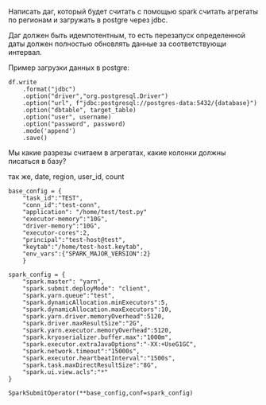 Написать даг, который будет считать с помощью spark считать агрегаты по регионам
и загружать в postgre через jdbc. 

Даг должен быть идемпотентным, то есть перезапуск определенной даты должен полностью
обновлять данные за соответствующи интервал.

Пример загрузки данных в postgre:

    df.write
        .format("jdbc")
        .option("driver","org.postgresql.Driver")
        .option("url", f"jdbc:postgresql://postgres-data:5432/{database}")
        .option("dbtable", target_table)
        .option("user", username)
        .option("password", password)
        .mode('append')
        .save()

Мы какие разрезы считаем в агрегатах, какие колонки должны писаться в базу?

так же, date, region, user_id, count



    base_config = {
        "task_id":"TEST",
        "conn_id":"test-conn",
        "application": "/home/test/test.py"
        "executor-memory":"10G",
        "driver-memory":"10G",
        "executor-cores":2,
        "principal":"test-host@test",
        "keytab":"/home/test-host.keytab",
        "env_vars":{"SPARK_MAJOR_VERSION":2}
        }
    
    spark_config = {
        "spark.master": "yarn",
        "spark.submit.deployMode": "client",
        "spark.yarn.queue":"test",
        "spark.dynamicAllocation.minExecutors":5,
        "spark.dynamicAllocation.maxExecutors":10, 
        "spark.yarn.driver.memoryOverhead":5120,
        "spark.driver.maxResultSize":"2G",
        "spark.yarn.executor.memoryOverhead":5120,
        "spark.kryoserializer.buffer.max":"1000m",
        "spark.executor.extraJavaOptions":"-XX:+UseG1GC",
        "spark.network.timeout":"15000s",
        "spark.executor.heartbeatInterval":"1500s",
        "spark.task.maxDirectResultSize":"8G",
        "spark.ui.view.acls":"*"
    }
    
    SparkSubmitOperator(**base_config,conf=spark_config)